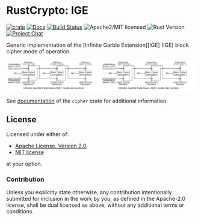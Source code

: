 # RustCrypto: IGE

[![crate][crate-image]][crate-link]
[![Docs][docs-image]][docs-link]
[![Build Status][build-image]][build-link]
![Apache2/MIT licensed][license-image]
![Rust Version][rustc-image]
[![Project Chat][chat-image]][chat-link]

Generic implementation of the [Infinite Garble Extension][IGE] (IGE)
block cipher mode of operation.

<img src="https://raw.githubusercontent.com/RustCrypto/media/26acc39f/img/block-modes/ige_enc.svg" width="50%"><img src="https://raw.githubusercontent.com/RustCrypto/media/26acc39f/img/block-modes/ige_dec.svg" width="50%">

See [documentation][cipher-doc] of the `cipher` crate for additional information.

## License

Licensed under either of:

 * [Apache License, Version 2.0](http://www.apache.org/licenses/LICENSE-2.0)
 * [MIT license](http://opensource.org/licenses/MIT)

at your option.

### Contribution

Unless you explicitly state otherwise, any contribution intentionally submitted
for inclusion in the work by you, as defined in the Apache-2.0 license, shall be
dual licensed as above, without any additional terms or conditions.

[//]: # (badges)

[crate-image]: https://img.shields.io/crates/v/ige.svg?logo=rust
[crate-link]: https://crates.io/crates/ige
[docs-image]: https://docs.rs/ige/badge.svg
[docs-link]: https://docs.rs/ige/
[license-image]: https://img.shields.io/badge/license-Apache2.0/MIT-blue.svg
[rustc-image]: https://img.shields.io/badge/rustc-1.85+-blue.svg
[chat-image]: https://img.shields.io/badge/zulip-join_chat-blue.svg
[chat-link]: https://rustcrypto.zulipchat.com/#narrow/stream/308460-block-modes
[build-image]: https://github.com/RustCrypto/block-modes/actions/workflows/ige.yaml/badge.svg
[build-link]: https://github.com/RustCrypto/block-modes/actions/workflows/ige.yaml

[//]: # (general links)

[CBC]: https://www.links.org/files/openssl-ige.pdf
[cipher-doc]: https://docs.rs/cipher/
